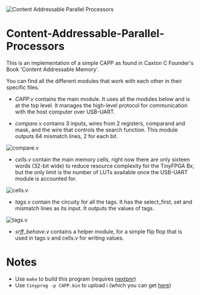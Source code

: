 ![Content Addressable Parallel Processors](https://raw.githubusercontent.com/asalik13/Content-Addressable-Parallel-Processors/master/FPGA-CAPP%20research%20paper/images/CAPP_cover.jpg)

# Content-Addressable-Parallel-Processors
This is an implementation of a simple CAPP as found in Caxton C Founder's Book 'Content Addressable Memory'.

You can find all the different modules that work with each other in their specific files.

- *CAPP.v* contains the main module. It uses all the modules below and is at the top level. It manages the high-level protocol for communication with the host computer over USB-UART.

- *compare.v* contains 3 inputs, wires from 2 registers, comparand and mask, and the wire that controls the search function. This module outputs 64 mismatch lines, 2 for each bit.

![compare.v](https://github.com/asalik13/Content-Addressable-Parallel-Processors/blob/master/FPGA-CAPP%20research%20paper/images/search_registers.png)

- *cells.v* contain the main memory cells, right now there are only sixteen words (32-bit wide) to reduce resource complexity for the TinyFPGA Bx, but the only limit is the number of LUTs available once the USB-UART module is accounted for.

![cells.v](https://raw.githubusercontent.com/asalik13/Content-Addressable-Parallel-Processors/master/FPGA-CAPP%20research%20paper/images/cells.png)

- *tags.v* contain the circuity for all the tags. It has the select_first, set and mismatch lines as its input. It outputs the values of tags.

![tags.v](https://raw.githubusercontent.com/asalik13/Content-Addressable-Parallel-Processors/master/FPGA-CAPP%20research%20paper/images/tag_registers.png)

- *srff_behave.v* contains a helper module, for a simple flip flop that is used in tags.v and cells.v for writing values.


# Notes
- Use `make` to build this program (requires [nextpnr](https://github.com/YosysHQ/nextpnr))
- Use `tinyprog -p CAPP.bin` to upload i (which you can get [here](https://github.com/tinyfpga/TinyFPGA-Bootloader/tree/master/programmer))

